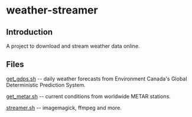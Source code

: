 # weather-streamer

## Introduction

A project to download and stream weather data online.

## Files

[get_gdps.sh](https://github.com/geographyclub/weather-streamer/blob/master/get_gdps.sh) -- daily weather forecasts from Environment Canada's Global Deterministic Prediction System.

[get_metar.sh](https://github.com/geographyclub/weather-streamer/blob/master/get_metar.sh) -- current conditions from worldwide METAR stations.

[streamer.sh](https://github.com/geographyclub/weather-streamer/blob/master/streamer.sh) -- imagemagick, ffmpeg and more.
